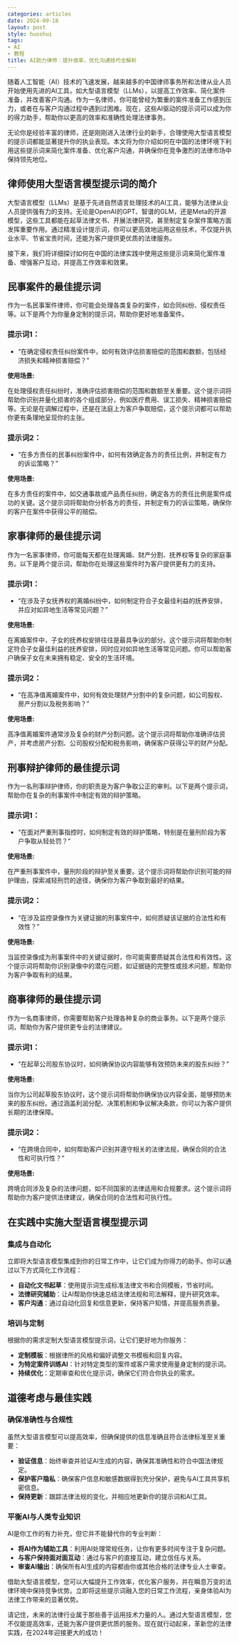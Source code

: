 ```yaml
---
categories: articles
date: 2024-09-18
layout: post
style: huoshui
tags:
- AI
- 教程
title: AI助力律师：提升效率，优化沟通技巧全解析
---
```


随着人工智能（AI）技术的飞速发展，越来越多的中国律师事务所和法律从业人员开始使用先进的AI工具，如大型语言模型（LLMs），以提高工作效率、简化案件准备，并改善客户沟通。作为一名律师，你可能曾经为繁重的案件准备工作感到压力，或者在与客户沟通过程中遇到过困难。现在，这些AI驱动的提示词可以成为你的得力助手，帮助你以更高的效率和准确性处理法律事务。

无论你是经验丰富的律师，还是刚刚进入法律行业的新手，合理使用大型语言模型的提示词都能显著提升你的执业表现。本文将为你介绍如何在中国的法律环境下利用这些提示词来简化案件准备、优化客户沟通，并确保你在竞争激烈的法律市场中保持领先地位。

## 律师使用大型语言模型提示词的简介

大型语言模型（LLMs）是基于先进自然语言处理技术的AI工具，能够为法律从业人员提供强有力的支持。无论是OpenAI的GPT、智谱的GLM，还是Meta的开源模型，这些工具都能在起草法律文书、开展法律研究，甚至制定复杂案件策略方面发挥重要作用。通过精准设计提示词，你可以更高效地运用这些技术，不仅提升执业水平、节省宝贵时间，还能为客户提供更优质的法律服务。

接下来，我们将详细探讨如何在中国的法律实践中使用这些提示词来简化案件准备、增强客户互动，并提高工作效率和效果。

## 民事案件的最佳提示词

作为一名民事案件律师，你可能会处理各类复杂的案件，如合同纠纷、侵权责任等。以下是两个为你量身定制的提示词，帮助你更好地准备案件。

### 提示词1：

- “在确定侵权责任纠纷案件中，如何有效评估损害赔偿的范围和数额，包括经济损失和精神损害赔偿？”

**使用场景:**

在处理侵权责任纠纷时，准确评估损害赔偿的范围和数额至关重要。这个提示词将帮助你识别并量化损害的各个组成部分，例如医疗费用、误工损失、精神损害赔偿等。无论是在调解过程中，还是在法庭上为客户争取赔偿，这个提示词都可以帮助你更有条理地呈现你的主张。

### 提示词2：

- “在多方责任的民事纠纷案件中，如何有效确定各方的责任比例，并制定有力的诉讼策略？”

**使用场景:**

在多方责任的案件中，如交通事故或产品责任纠纷，确定各方的责任比例是案件成功的关键。这个提示词将帮助你分析各方的责任，并制定有力的诉讼策略，确保你的客户在案件中获得公平的赔偿。

## 家事律师的最佳提示词

作为一名家事律师，你可能每天都在处理离婚、财产分割、抚养权等复杂的家庭事务。以下是两个提示词，帮助你在处理这些案件时为客户提供更有力的支持。

### 提示词1：

- “在涉及子女抚养权的离婚纠纷中，如何制定符合子女最佳利益的抚养安排，并应对如异地生活等常见问题？”

**使用场景:**

在离婚案件中，子女的抚养权安排往往是最具争议的部分。这个提示词将帮助你制定符合子女最佳利益的抚养安排，同时应对如异地生活等常见问题。你可以帮助客户确保子女在未来拥有稳定、安全的生活环境。

### 提示词2：

- “在高净值离婚案件中，如何有效处理财产分割中的复杂问题，如公司股权、房产分割以及税务影响？”

**使用场景:**

高净值离婚案件通常涉及复杂的财产分割问题。这个提示词将帮助你准确评估资产，并考虑房产分割、公司股权分配和税务影响，确保客户获得公平的财产分配。

## 刑事辩护律师的最佳提示词

作为一名刑事辩护律师，你的职责是为客户争取公正的审判。以下是两个提示词，帮助你在复杂的刑事案件中制定有效的辩护策略。

### 提示词1：

- “在面对严重刑事指控时，如何制定有效的辩护策略，特别是在量刑阶段为客户争取从轻处罚？”

**使用场景:**

在严重刑事案件中，量刑阶段的辩护至关重要。这个提示词将帮助你识别可能的辩护理由，探索减轻刑罚的途径，确保你为客户争取到最好的结果。

### 提示词2：

- “在涉及监控录像作为关键证据的刑事案件中，如何质疑该证据的合法性和有效性？”

**使用场景:**

当监控录像成为刑事案件中的关键证据时，你可能需要质疑其合法性和有效性。这个提示词将帮助你识别录像中的潜在问题，如证据链的完整性或技术问题，帮助你为客户争取有利的结果。

## 商事律师的最佳提示词

作为一名商事律师，你需要帮助客户处理各种复杂的商业事务。以下是两个提示词，帮助你为客户提供更专业的法律建议。

### 提示词1：

- “在起草公司股东协议时，如何确保协议内容能够有效预防未来的股东纠纷？”

**使用场景:**

当你为公司起草股东协议时，这个提示词将帮助你确保协议内容全面，能够预防未来的股东纠纷。通过涵盖利润分配、决策机制和争议解决条款，你可以为客户提供长期的法律保障。

### 提示词2：

- “在跨境合同中，如何帮助客户识别并遵守相关的法律法规，确保合同的合法性和可执行性？”

**使用场景:**

跨境合同涉及复杂的法律问题，如不同国家的法律适用和合规要求。这个提示词将帮助你为客户提供法律建议，确保合同的合法性和可执行性。

## 在实践中实施大型语言模型提示词

### **集成与自动化**

立即将大型语言模型集成到你的日常工作中，让它们成为你得力的助手。你可以通过以下方式简化工作流程：

- **自动化文书起草**：使用提示词生成标准法律文书和合同模板，节省时间。
- **法律研究辅助**：让AI帮助你快速总结法律法规和司法解释，提升研究效率。
- **客户沟通**：通过自动化回复和信息更新，保持客户知情，并提高服务质量。

### **培训与定制**

根据你的需求定制大型语言模型提示词，让它们更好地为你服务：

- **定制模板**：根据律所的风格和偏好调整文书模板和回复内容。
- **为特定案件训练AI**：针对特定类型的案件或客户需求使用量身定制的提示词。
- **持续优化**：定期审查和优化提示词，确保它们符合你执业的需求。

## 道德考虑与最佳实践

### **确保准确性与合规性**

虽然大型语言模型可以提高效率，但确保提供的信息准确且符合法律标准至关重要：

- **验证信息**：始终审查并验证AI生成的内容，确保其准确性和符合中国法律规定。
- **保护客户隐私**：确保客户信息和敏感数据得到充分保护，避免与AI工具共享机密信息。
- **保持更新**：跟踪法律法规的变化，并相应地更新你的提示词和AI工具。

### **平衡AI与人类专业知识**

AI是你工作的有力补充，但它并不能替代你的专业判断：

- **将AI作为辅助工具**：利用AI处理常规任务，让你有更多时间专注于复杂问题。
- **与客户保持面对面互动**：通过与客户的直接互动，建立信任与关系。
- **审查AI输出**：确保所有AI生成的内容都由你或其他合格的法律专业人士审查。

借助大型语言模型，您可以大幅提升工作效率，优化客户服务，并在瞬息万变的法律环境中保持竞争优势。立即将这些提示词融入您的日常工作流程，亲身体验AI为法律工作带来的显著优势。

请记住，未来的法律行业属于那些善于运用技术力量的人。通过大型语言模型，您不仅能提高效率，还能为客户提供更优质的服务。现在就行动起来，革新您的法律实践，在2024年迎接更大的成功！